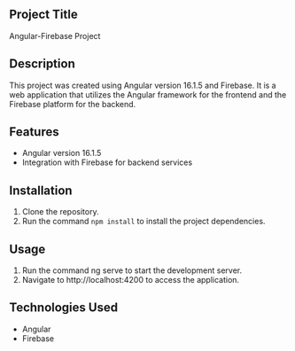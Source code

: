 ## Project Title

Angular-Firebase Project

## Description

This project was created using Angular version 16.1.5 and Firebase. It is a web application that utilizes the Angular framework for the frontend and the Firebase platform for the backend.

## Features

- Angular version 16.1.5
- Integration with Firebase for backend services

## Installation

1. Clone the repository.
2. Run the command `npm install` to install the project dependencies.

## Usage

1. Run the command ng serve to start the development server.
2. Navigate to http://localhost:4200 to access the application.

## Technologies Used

- Angular
- Firebase

